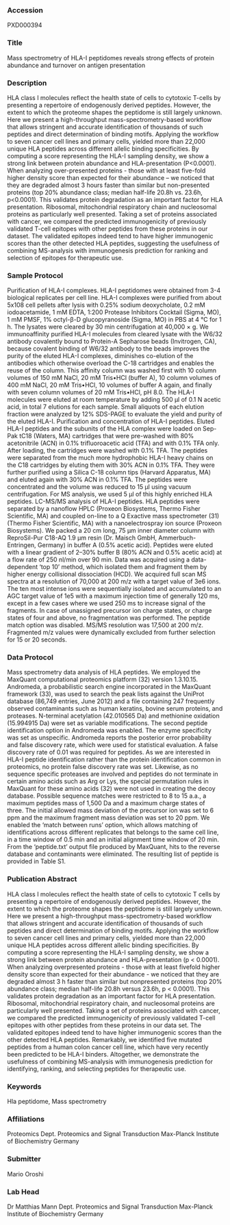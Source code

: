 ### Accession
PXD000394

### Title
Mass spectrometry of HLA-I peptidomes reveals strong effects of protein abundance and turnover on antigen presentation

### Description
HLA class I molecules reflect the health state of cells to cytotoxic T-cells by presenting a repertoire of endogenously derived peptides. However, the extent to which the proteome shapes the peptidome is still largely unknown. Here we present a high-throughput mass-spectrometry-based workflow that allows stringent and accurate identification of thousands of such peptides and direct determination of binding motifs. Applying the workflow to seven cancer cell lines and primary cells, yielded more than 22,000 unique HLA peptides across different allelic binding specificities.  By computing a score representing the HLA-I sampling density, we show a strong link between protein abundance and HLA-presentation (P<0.0001). When analyzing over-presented proteins - those with at least five-fold higher density score than expected for their abundance – we noticed that they are degraded almost 3 hours faster than similar but non-presented proteins (top 20% abundance class; median half-life 20.8h vs. 23.6h, p<0.0001). This validates protein degradation as an important factor for HLA presentation. Ribosomal, mitochondrial respiratory chain and nucleosomal proteins as particularly well presented. Taking a set of proteins associated with cancer, we compared the predicted immunogenicity of previously validated T-cell epitopes with other peptides from these proteins in our dataset. The validated epitopes indeed tend to have higher immunogenic scores than the other detected HLA peptides, suggesting the usefulness of combining MS-analysis with immunogenesis prediction for ranking and selection of epitopes for therapeutic use.

### Sample Protocol
Purification of HLA-I complexes. HLA-I peptidomes were obtained from 3-4 biological replicates per cell line. HLA-I complexes were purified from about 5x108 cell pellets after lysis with 0.25% sodium deoxycholate, 0.2 mM iodoacetamide, 1 mM EDTA, 1:200 Protease Inhibitors Cocktail (Sigma, MO), 1 mM PMSF, 1% octyl-β-D glucopyranoside (Sigma, MO) in PBS at 4 °C for 1 h. The lysates were cleared by 30 min centrifugation at 40,000 × g. We immunoaffinity purified HLA-I molecules from cleared lysate with the W6/32 antibody covalently bound to Protein-A Sepharose beads (Invitrogen, CA), because covalent binding of W6/32 antibody to the beads improves the purity of the eluted HLA-I complexes, diminishes co-elution of the antibodies which otherwise overload the C-18 cartridges and enables the reuse of the column. This affinity column was washed first with 10 column volumes of 150 mM NaCl, 20 mM Tris•HCl (buffer A), 10 column volumes of 400 mM NaCl, 20 mM Tris•HCl, 10 volumes of buffer A again, and finally with seven column volumes of 20 mM Tris•HCl, pH 8.0. The HLA-I molecules were eluted at room temperature by adding 500 µl of 0.1 N acetic acid, in total 7 elutions for each sample. Small aliquots of each elution fraction were analyzed by 12% SDS-PAGE to evaluate the yield and purity of the eluted HLA-I. Purification and concentration of HLA-I peptides. Eluted HLA-I peptides and the subunits of the HLA complex were loaded on Sep-Pak tC18 (Waters, MA) cartridges that were pre-washed with 80% acetonitrile (ACN) in 0.1% trifluoroacetic acid (TFA) and with 0.1% TFA only. After loading, the cartridges were washed with 0.1% TFA. The peptides were separated from the much more hydrophobic HLA-I heavy chains on the C18 cartridges by eluting them with 30% ACN in 0.1% TFA. They were further purified using a Silica C-18 column tips (Harvard Apparatus, MA) and eluted again with 30% ACN in 0.1% TFA. The peptides were concentrated and the volume was reduced to 15 µl using vacuum centrifugation. For MS analysis, we used 5 µl of this highly enriched HLA peptides. LC-MS/MS analysis of HLA-I peptides. HLA peptides were separated by a nanoflow HPLC (Proxeon Biosystems, Thermo Fisher Scientific, MA) and coupled on-line to a Q Exactive mass spectrometer (31) (Thermo Fisher Scientific, MA) with a nanoelectrospray ion source (Proxeon Biosystems). We packed a 20 cm long, 75 μm inner diameter column with ReproSil-Pur C18-AQ 1.9 μm resin (Dr. Maisch GmbH, Ammerbuch-Entringen, Germany) in buffer A (0.5% acetic acid). Peptides were eluted with a linear gradient of 2–30% buffer B (80% ACN and 0.5% acetic acid) at a flow rate of 250 nl/min over 90 min. Data was acquired using a data-dependent ‘top 10’ method, which isolated them and fragment them by higher energy collisional dissociation (HCD). We acquired full scan MS spectra at a resolution of 70,000 at 200 m/z with a target value of 3e6 ions. The ten most intense ions were sequentially isolated and accumulated to an AGC target value of 1e5 with a maximum injection time of generally 120 ms, except in a few cases where we used 250 ms to increase signal of the fragments. In case of unassigned precursor ion charge states, or charge states of four and above, no fragmentation was performed. The peptide match option was disabled. MS/MS resolution was 17,500 at 200 m/z. Fragmented m/z values were dynamically excluded from further selection for 15 or 20 seconds.

### Data Protocol
Mass spectrometry data analysis of HLA peptides. We employed the MaxQuant computational proteomics platform (32) version 1.3.10.15. Andromeda, a probabilistic search engine incorporated in the MaxQuant framework (33), was used to search the peak lists against the UniProt database (86,749 entries, June 2012) and a file containing 247 frequently observed contaminants such as human keratins, bovine serum proteins, and proteases. N-terminal acetylation (42.010565 Da) and methionine oxidation (15.994915 Da) were set as variable modifications. The second peptide identification option in Andromeda was enabled. The enzyme specificity was set as unspecific. Andromeda reports the posterior error probability and false discovery rate, which were used for statistical evaluation. A false discovery rate of 0.01 was required for peptides. As we are interested in HLA-I peptide identification rather than the protein identification common in proteomics, no protein false discovery rate was set. Likewise, as no sequence specific proteases are involved and peptides do not terminate in certain amino acids such as Arg or Lys, the special permutation rules in MaxQuant for these amino acids (32) were not used in creating the decoy database. Possible sequence matches were restricted to 8 to 15 a.a., a maximum peptides mass of 1,500 Da and a maximum charge states of three.  The initial allowed mass deviation of the precursor ion was set to 6 ppm and the maximum fragment mass deviation was set to 20 ppm. We enabled the ‘match between runs’ option, which allows matching of identifications across different replicates that belongs to the same cell line, in a time window of 0.5 min and an initial alignment time window of 20 min. From the ‘peptide.txt’ output file produced by MaxQuant, hits to the reverse database and contaminants were eliminated. The resulting list of peptide is provided in Table S1.

### Publication Abstract
HLA class I molecules reflect the health state of cells to cytotoxic T cells by presenting a repertoire of endogenously derived peptides. However, the extent to which the proteome shapes the peptidome is still largely unknown. Here we present a high-throughput mass-spectrometry-based workflow that allows stringent and accurate identification of thousands of such peptides and direct determination of binding motifs. Applying the workflow to seven cancer cell lines and primary cells, yielded more than 22,000 unique HLA peptides across different allelic binding specificities. By computing a score representing the HLA-I sampling density, we show a strong link between protein abundance and HLA-presentation (p &lt; 0.0001). When analyzing overpresented proteins - those with at least fivefold higher density score than expected for their abundance - we noticed that they are degraded almost 3 h faster than similar but nonpresented proteins (top 20% abundance class; median half-life 20.8h versus 23.6h, p &lt; 0.0001). This validates protein degradation as an important factor for HLA presentation. Ribosomal, mitochondrial respiratory chain, and nucleosomal proteins are particularly well presented. Taking a set of proteins associated with cancer, we compared the predicted immunogenicity of previously validated T-cell epitopes with other peptides from these proteins in our data set. The validated epitopes indeed tend to have higher immunogenic scores than the other detected HLA peptides. Remarkably, we identified five mutated peptides from a human colon cancer cell line, which have very recently been predicted to be HLA-I binders. Altogether, we demonstrate the usefulness of combining MS-analysis with immunogenesis prediction for identifying, ranking, and selecting peptides for therapeutic use.

### Keywords
Hla peptidome, Mass spectrometry

### Affiliations
Proteomics
Dept. Proteomics and Signal Transduction Max-Planck Institute of Biochemistry Germany

### Submitter
Mario Oroshi

### Lab Head
Dr Matthias Mann
Dept. Proteomics and Signal Transduction Max-Planck Institute of Biochemistry Germany



